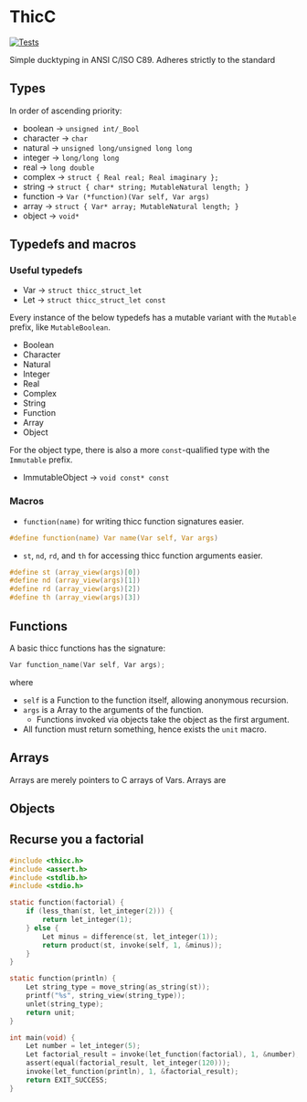 # ThicC

[![Tests](https://github.com/libletlib/thicc/actions/workflows/tests.yml/badge.svg)](https://github.com/libletlib/thicc/actions/workflows/tests.yml)

Simple ducktyping in ANSI C/ISO C89. Adheres strictly to the standard

## Types

In order of ascending priority:
* boolean -> `unsigned int/_Bool`
* character -> `char`
* natural -> `unsigned long/unsigned long long`
* integer -> `long/long long`
* real -> `long double`
* complex -> `struct { Real real; Real imaginary };`
* string -> `struct { char* string; MutableNatural length; }`
* function -> `Var (*function)(Var self, Var args)`
* array -> `struct { Var* array; MutableNatural length; }`
* object -> `void*`

## Typedefs and macros

### Useful typedefs
* Var -> `struct thicc_struct_let`
* Let -> `struct thicc_struct_let const`

Every instance of the below typedefs has a mutable variant with the `Mutable` prefix, like `MutableBoolean`.
* Boolean
* Character
* Natural
* Integer
* Real
* Complex
* String
* Function
* Array
* Object

For the object type, there is also a more `const`-qualified type with the `Immutable` prefix.
* ImmutableObject -> `void const* const`

### Macros

* `function(name)` for writing thicc function signatures easier.
```c
#define function(name) Var name(Var self, Var args)
```
* `st`, `nd`, `rd`, and `th` for accessing thicc function arguments easier.
```c
#define st (array_view(args)[0])
#define nd (array_view(args)[1])
#define rd (array_view(args)[2])
#define th (array_view(args)[3])
```

## Functions

A basic thicc functions has the signature:
```c
Var function_name(Var self, Var args);
```
where
* `self` is a Function to the function itself, allowing anonymous recursion.
* `args` is a Array to the arguments of the function.
  * Functions invoked via objects take the object as the first argument.
* All function must return something, hence exists the `unit` macro.

## Arrays
Arrays are merely pointers to C arrays of Vars. Arrays are 

## Objects

 
## Recurse you a factorial
```c
#include <thicc.h>
#include <assert.h>
#include <stdlib.h>
#include <stdio.h>

static function(factorial) {
    if (less_than(st, let_integer(2))) {
        return let_integer(1);
    } else {
        Let minus = difference(st, let_integer(1));
        return product(st, invoke(self, 1, &minus));
    }
}

static function(println) {
    Let string_type = move_string(as_string(st));
    printf("%s", string_view(string_type));
    unlet(string_type);
    return unit;
}

int main(void) {
    Let number = let_integer(5);
    Let factorial_result = invoke(let_function(factorial), 1, &number);
    assert(equal(factorial_result, let_integer(120)));
    invoke(let_function(println), 1, &factorial_result);
    return EXIT_SUCCESS;
}
```